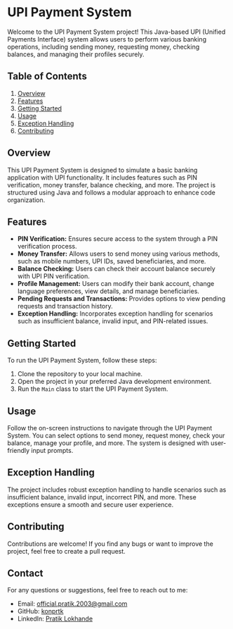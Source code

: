 # UPI Payment System

Welcome to the UPI Payment System project! This Java-based UPI (Unified Payments Interface) system allows users to perform various banking operations, including sending money, requesting money, checking balances, and managing their profiles securely.

## Table of Contents

1. [Overview](#overview)
2. [Features](#features)
3. [Getting Started](#getting-started)
4. [Usage](#usage)
5. [Exception Handling](#exception-handling)
6. [Contributing](#contributing)

## Overview

This UPI Payment System is designed to simulate a basic banking application with UPI functionality. It includes features such as PIN verification, money transfer, balance checking, and more. The project is structured using Java and follows a modular approach to enhance code organization.

## Features

- **PIN Verification:** Ensures secure access to the system through a PIN verification process.
- **Money Transfer:** Allows users to send money using various methods, such as mobile numbers, UPI IDs, saved beneficiaries, and more.
- **Balance Checking:** Users can check their account balance securely with UPI PIN verification.
- **Profile Management:** Users can modify their bank account, change language preferences, view details, and manage beneficiaries.
- **Pending Requests and Transactions:** Provides options to view pending requests and transaction history.
- **Exception Handling:** Incorporates exception handling for scenarios such as insufficient balance, invalid input, and PIN-related issues.

## Getting Started

To run the UPI Payment System, follow these steps:

1. Clone the repository to your local machine.
2. Open the project in your preferred Java development environment.
3. Run the `Main` class to start the UPI Payment System.

## Usage

Follow the on-screen instructions to navigate through the UPI Payment System. You can select options to send money, request money, check your balance, manage your profile, and more. The system is designed with user-friendly input prompts.

## Exception Handling

The project includes robust exception handling to handle scenarios such as insufficient balance, invalid input, incorrect PIN, and more. These exceptions ensure a smooth and secure user experience.

## Contributing

Contributions are welcome! If you find any bugs or want to improve the project, feel free to create a pull request.


## Contact

For any questions or suggestions, feel free to reach out to me:
- Email: official.pratik.2003@gmail.com
- GitHub: [konprtk](https://github.com/konprtk)
- LinkedIn: [Pratik Lokhande](https://linkedin.com/in/pratiklokhande14)

